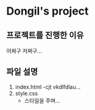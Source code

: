 # Dongil's project

## 프로젝트를 진행한 이유
어쩌구 저쩌구...

## 파일 설명
1. index.html
    -cjt vkdlfdlau...
2. style.css
    - 스타일을 주며...